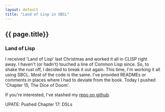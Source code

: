 ```yaml
---
layout: default
title: "Land of Lisp in SBCL"
---
```


{{ page.title}}
-------------

### Land of Lisp

I received 'Land of Lisp' last Christmas and worked it all in CLISP
right away. I haven't (or hadn't) touched a line of Common Lisp since.
So, to shake the rust off, I decided to break it out again.  This
time, I'm working it all using SBCL.  Most of the code is the same.
I've provided READMEs or comments in places where I had to deviate
from the book.  Today I pushed 'Chapter 15, The Dice of Doom'.

If you're interested, I've stashed my [repo on github](https://github.com/kofno/land-of-lisp).

UPATE: Pushed Chapter 17: DSLs